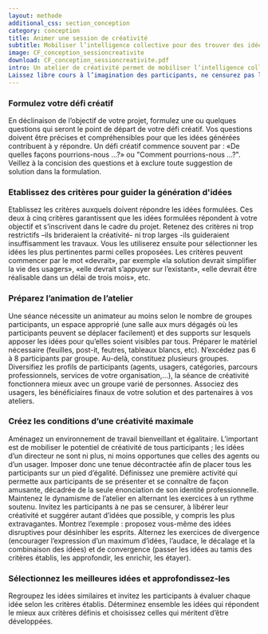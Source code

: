 ```yaml
---
layout: methode
additional_css: section_conception
category: conception
title: Animer une session de créativité
subtitle: Mobiliser l’intelligence collective pour des trouver des idées de solutions innovantes
image: CF_conception_sessioncreativite
download: CF_conception_sessioncreativite.pdf
intro: Un atelier de créativité permet de mobiliser l’intelligence collective autour de la résolution d’un problème et l’identification de solutions dans un temps réduit. C’est un bon moyen pour générer des idées pertinentes de solutions et raviver l’énergie de votre équipe. Avec une préparation soigneuse et un ensemble de règles claires, un atelier de créativité peut faire émerger de nombreuses nouvelles idées. Sélectionnez les meilleures d’entre elles, approfondissez et combinez-les pour concevoir votre solution. 
Laissez libre cours à l’imagination des participants, ne censurez pas leurs idées : les solutions novatrices naissent souvent des idées les plus décalées.
---
```


### Formulez votre défi créatif 
En déclinaison de l’objectif de votre projet, formulez une ou quelques questions qui seront le point de départ de votre défi créatif. Vos questions doivent être précises et compréhensibles pour que les idées générées contribuent à y répondre. Un défi créatif commence souvent par : «De quelles façons pourrions-nous ...?» ou "Comment pourrions-nous …?". Veillez à la concision des questions et à exclure toute suggestion de solution dans la formulation.

### Etablissez des critères pour guider la génération d'idées
Etablissez les critères auxquels doivent répondre les idées formulées. Ces deux à cinq critères garantissent que les idées formulées répondent à votre objectif et s’inscrivent dans le cadre du projet. Retenez des critères ni trop restrictifs –ils brideraient la créativité- ni trop larges -ils guideraient insuffisamment les travaux. Vous les utiliserez ensuite pour sélectionner les idées les plus pertinentes parmi celles proposées. Les critères peuvent commencer par le mot «devrait», par exemple «la solution devrait simplifier la vie des usagers», «elle devrait s’appuyer sur l’existant», «elle devrait être réalisable dans un délai de trois mois», etc.

### Préparez l’animation de l’atelier 
Une séance nécessite un animateur au moins selon le nombre de groupes participants, un espace approprié (une salle aux murs dégagés où les participants peuvent se déplacer facilement) et des supports sur lesquels apposer les idées pour qu’elles soient visibles par tous. Préparer le matériel nécessaire (feuilles, post-it, feutres, tableaux blancs, etc). 
N’excédez pas 6 à 8 participants par groupe. Au-delà, constituez plusieurs groupes. Diversifiez les profils de participants (agents, usagers, catégories, parcours professionnels, services de votre organisation,…), la séance de créativité fonctionnera mieux avec un groupe varié de personnes. Associez des usagers, les bénéficiaires finaux de votre solution et des partenaires à vos ateliers.

### Créez les conditions d’une créativité maximale 
Aménagez un environnement de travail bienveillant et égalitaire. L’important est de mobiliser le potentiel de créativité de tous participants ; les idées d’un directeur ne sont ni plus, ni moins opportunes que celles des agents ou d’un usager. Imposer donc une tenue décontractée afin de placer tous les participants sur un pied d’égalité. 
Définissez une première activité qui permette aux participants de se présenter et se connaître de façon amusante, décadrée de la seule énonciation de son identité professionnelle.    
Maintenez le dynamisme de l’atelier en alternant les exercices à un rythme soutenu. Invitez les participants à ne pas se censurer, à libérer leur créativité et suggérer autant d’idées que possible, y compris les plus extravagantes. Montrez l’exemple : proposez vous-même des idées disruptives pour désinhiber les esprits.
Alternez les exercices de divergence (encourager l’expression d’un maximum d’idées, l’audace, le décalage et la combinaison des idées) et de convergence (passer les idées au tamis des critères établis, les approfondir, les enrichir, les étayer).   

### Sélectionnez les meilleures idées et approfondissez-les 
Regroupez les idées similaires et invitez les participants à évaluer chaque idée selon les critères établis. Déterminez ensemble les idées qui répondent le mieux aux critères définis et choisissez celles qui méritent d’être développées.


